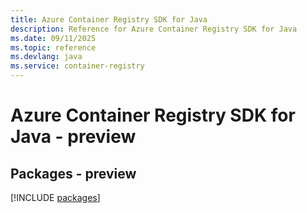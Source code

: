 ```yaml
---
title: Azure Container Registry SDK for Java
description: Reference for Azure Container Registry SDK for Java
ms.date: 09/11/2025
ms.topic: reference
ms.devlang: java
ms.service: container-registry
---
```

# Azure Container Registry SDK for Java - preview
## Packages - preview
[!INCLUDE [packages](container-registry-index.md)]